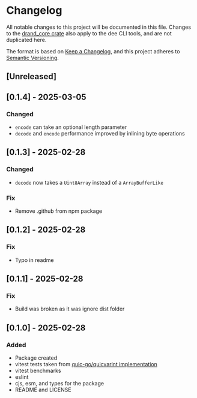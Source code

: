 # Changelog

All notable changes to this project will be documented in this file. Changes to the [drand_core crate](../drand_core/CHANGELOG.md) also apply to the dee CLI tools, and are not duplicated here.

The format is based on [Keep a Changelog](https://keepachangelog.com/en/1.0.0/), and this project adheres to [Semantic Versioning](https://semver.org/spec/v2.0.0.html).

## [Unreleased]

## [0.1.4] - 2025-03-05

### Changed

- `encode` can take an optional length parameter
- `decode` and `encode` performance improved by inlining byte operations

## [0.1.3] - 2025-02-28

### Changed

- `decode` now takes a `Uint8Array` instead of a `ArrayBufferLike`

### Fix

- Remove .github from npm package

## [0.1.2] - 2025-02-28

### Fix

- Typo in readme

## [0.1.1] - 2025-02-28

### Fix

- Build was broken as it was ignore dist folder

## [0.1.0] - 2025-02-28

### Added

- Package created
- vitest tests taken from [quic-go/quicvarint implementation](https://github.com/quic-go/quic-go/blob/09bb613c6679ba130e950214a178ded510741578/quicvarint/varint.go)
- vitest benchmarks
- eslint
- cjs, esm, and types for the package
- README and LICENSE
